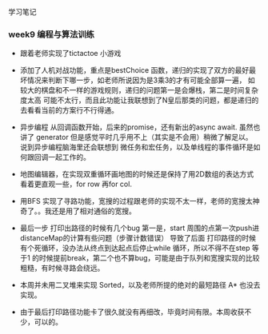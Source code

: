 学习笔记

###  week9 编程与算法训练

+ 跟着老师实现了tictactoe 小游戏
+ 添加了人机对战功能，重点是bestChoice 函数，递归的实现了双方的最好最坏情况来判断下哪一步，如老师所说因为是3乘3的才有可能全部算一遍， 如较大的棋盘和不一样的游戏规则，递归的问题第一是会爆栈，第二是时间复杂度太高 可能不太行，而且此功能让我联想到了N皇后那类的问题，都是递归的去看看当前的方案行不行得通。
+ 异步编程 从回调函数开始，后来的promise，还有新出的async await. 虽然也讲了 generator 但是感觉平时几乎用不上（其实是不会用）稍微了解足以。
说到异步编程脑海里还会联想到 微任务和宏任务，以及单线程的事件循环是如何跟回调一起工作的。

+ 地图编辑器，在实现双重循环画地图的时候还是保持了用2D数组的表达方式 看着更直观一些，for row 再for col.
+ 用BFS 实现了寻路功能，宽搜的过程跟老师的实现不太一样，老师的宽搜太神奇了。。我还是用了相对通俗的宽搜。
+ 最后一步 打印出路径的时候有几个bug 第一是，start 周围的点第一次push进distanceMap的计算有些问题（步骤计数错误） 导致了后面 打印路径的时候有个死循环，没办法从终点到达起点后停止while 循环，所以不得不在step 等于1 的时候提前break，第二个也不算bug，可能是由于队列和宽搜实现的比较粗糙，有时候寻路会绕远。

+ 本周并未用二叉堆来实现 Sorted，以及老师所提的绝对的最短路径 A* 也没去实现。
+ 由于最后打印路径功能卡了很久就没有再细改，毕竟时间有限。本周收获不少，可以的。